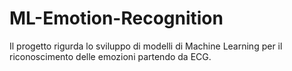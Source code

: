 # ML-Emotion-Recognition

Il progetto rigurda lo sviluppo di modelli di Machine Learning per il riconoscimento delle emozioni partendo da ECG. 





